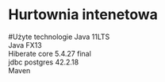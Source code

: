# Hurtownia intenetowa

#Użyte technologie
  Java 11LTS\
  Java FX13\
  Hiberate core 5.4.27 final\
  jdbc postgres 42.2.18\
  Maven
